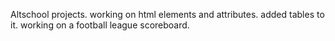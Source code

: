 Altschool projects.
working on html elements and attributes.
added tables to it.
working on a football league scoreboard.
